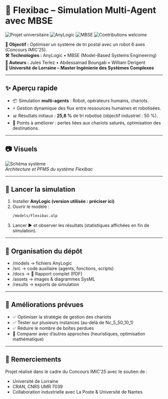 # 🚀 Flexibac – Simulation Multi-Agent avec MBSE

![Projet universitaire](https://img.shields.io/badge/Université%20de%20Lorraine-Project-lightgrey?logo=googlescholar)
![AnyLogic](https://img.shields.io/badge/Simulation-AnyLogic-blue.svg)
![MBSE](https://img.shields.io/badge/Approach-MBSE-orange.svg)
![Contributions welcome](https://img.shields.io/badge/Contributions-welcome-brightgreen.svg)

**🎯 Objectif :** Optimiser un système de tri postal avec un robot 6 axes (Concours IMIC’25).  
**🛠 Technologies :** AnyLogic • MBSE (Model-Based Systems Engineering)  
**👥 Auteurs :** Jules Terlez • Abdessamad Boungab • William Derigent  
**🏫 Université de Lorraine – Master Ingénierie des Systèmes Complexes**

---

## ✨ Aperçu rapide
- 📦 Simulation **multi-agents** : Robot, opérateurs humains, chariots.  
- ⚡ Gestion dynamique des flux entre ressources humaines et robotisées.  
- 📊 Résultats initiaux : **25,8 %** de tri robotisé (objectif industriel : 50 %).  
- 🔎 Points à améliorer : pertes liées aux chariots saturés, optimisation des destinations.  

---

## 📷 Visuels
![Schéma système](assets/flexibac-diagram.png)  
*Architecture et PFMS du système Flexibac*  

---

## 🚀 Lancer la simulation
1. Installer **AnyLogic (version utilisée : préciser ici)**  
2. Ouvrir le modèle :  
   ```bash
   /models/Flexibac.alp
3. Lancer ▶ et observer les résultats (statistiques affichées en fin de simulation).

---

## 📂 Organisation du dépôt

- /models → fichiers AnyLogic
- /src → code auxiliaire (agents, fonctions, scripts)
- /docs → 📄 Rapport complet (PDF)
- /assets → images & diagrammes SysML
- /results → exports de simulation

---

## 🔮 Améliorations prévues

- ✅ Optimiser la stratégie de gestion des chariots
- ✅ Tester sur plusieurs instances (au-delà de Nc_5_50_10_1)
- ✅ Réduire le nombre de boîtes perdues
- 🔄 Comparer avec d’autres approches (heuristiques, optimisation mathématique)

---

## 🙌 Remerciements

Projet réalisé dans le cadre du Concours IMIC’25 avec le soutien de :
- Université de Lorraine
- CRAN, CNRS UMR 7039
- Collaboration industrielle avec La Poste & Université de Nantes
